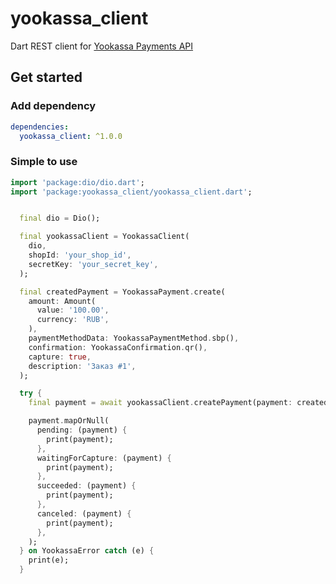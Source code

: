 # yookassa_client

Dart REST client for [Yookassa Payments API](https://yookassa.ru/developers/payment-acceptance/getting-started/quick-start)

## Get started

### Add dependency

```yaml
dependencies:
  yookassa_client: ^1.0.0
```

### Simple to use

```dart
import 'package:dio/dio.dart';
import 'package:yookassa_client/yookassa_client.dart';


  final dio = Dio();

  final yookassaClient = YookassaClient(
    dio,
    shopId: 'your_shop_id',
    secretKey: 'your_secret_key',
  );

  final createdPayment = YookassaPayment.create(
    amount: Amount(
      value: '100.00',
      currency: 'RUB',
    ),
    paymentMethodData: YookassaPaymentMethod.sbp(),
    confirmation: YookassaConfirmation.qr(),
    capture: true,
    description: 'Заказ #1',
  );

  try {
    final payment = await yookassaClient.createPayment(payment: createdPayment);

    payment.mapOrNull(
      pending: (payment) {
        print(payment);
      },
      waitingForCapture: (payment) {
        print(payment);
      },
      succeeded: (payment) {
        print(payment);
      },
      canceled: (payment) {
        print(payment);
      },
    );
  } on YookassaError catch (e) {
    print(e);
  }
```
